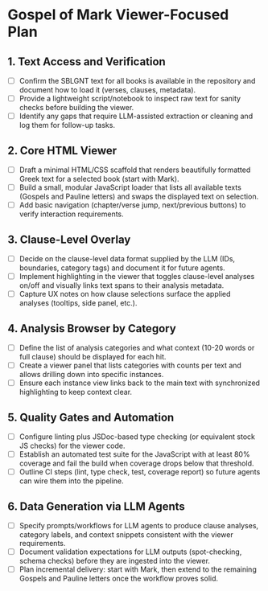 # Gospel of Mark Viewer-Focused Plan

## 1. Text Access and Verification
- [ ] Confirm the SBLGNT text for all books is available in the repository and document how to load it (verses, clauses, metadata).
- [ ] Provide a lightweight script/notebook to inspect raw text for sanity checks before building the viewer.
- [ ] Identify any gaps that require LLM-assisted extraction or cleaning and log them for follow-up tasks.

## 2. Core HTML Viewer
- [ ] Draft a minimal HTML/CSS scaffold that renders beautifully formatted Greek text for a selected book (start with Mark).
- [ ] Build a small, modular JavaScript loader that lists all available texts (Gospels and Pauline letters) and swaps the displayed text on selection.
- [ ] Add basic navigation (chapter/verse jump, next/previous buttons) to verify interaction requirements.

## 3. Clause-Level Overlay
- [ ] Decide on the clause-level data format supplied by the LLM (IDs, boundaries, category tags) and document it for future agents.
- [ ] Implement highlighting in the viewer that toggles clause-level analyses on/off and visually links text spans to their analysis metadata.
- [ ] Capture UX notes on how clause selections surface the applied analyses (tooltips, side panel, etc.).

## 4. Analysis Browser by Category
- [ ] Define the list of analysis categories and what context (10-20 words or full clause) should be displayed for each hit.
- [ ] Create a viewer panel that lists categories with counts per text and allows drilling down into specific instances.
- [ ] Ensure each instance view links back to the main text with synchronized highlighting to keep context clear.

## 5. Quality Gates and Automation
- [ ] Configure linting plus JSDoc-based type checking (or equivalent stock JS checks) for the viewer code.
- [ ] Establish an automated test suite for the JavaScript with at least 80% coverage and fail the build when coverage drops below that threshold.
- [ ] Outline CI steps (lint, type check, test, coverage report) so future agents can wire them into the pipeline.

## 6. Data Generation via LLM Agents
- [ ] Specify prompts/workflows for LLM agents to produce clause analyses, category labels, and context snippets consistent with the viewer requirements.
- [ ] Document validation expectations for LLM outputs (spot-checking, schema checks) before they are ingested into the viewer.
- [ ] Plan incremental delivery: start with Mark, then extend to the remaining Gospels and Pauline letters once the workflow proves solid.
